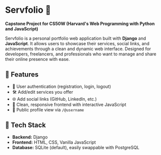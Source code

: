# Servfolio 🎯  
**Capstone Project for CS50W (Harvard's Web Programming with Python and JavaScript)**

Servfolio is a personal portfolio web application built with **Django** and **JavaScript**. It allows users to showcase their services, social links, and achievements through a clean and dynamic web interface. Designed for developers, freelancers, and professionals who want to manage and share their online presence with ease.

## 🚀 Features

- 🔐 User authentication (registration, login, logout)
- 🛠 Add/edit services you offer
- 🌐 Add social links (GitHub, LinkedIn, etc.)
- 📄 Clean, responsive frontend with interactive JavaScript
- 🔎 Public profile view via `/@username`

## 🧰 Tech Stack

- **Backend:** Django
- **Frontend:** HTML, CSS, Vanilla JavaScript
- **Database:** SQLite (default), easily swappable with PostgreSQL
